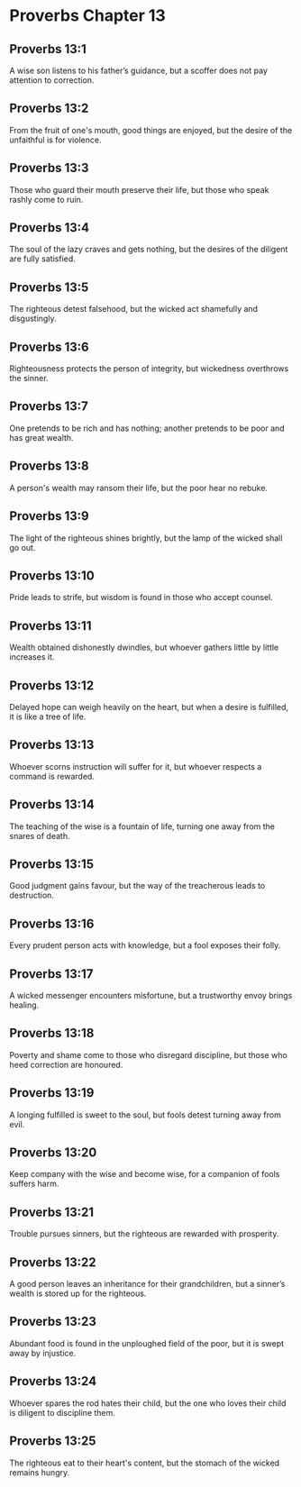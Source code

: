 # Proverbs Chapter 13

## Proverbs 13:1

A wise son listens to his father’s guidance, but a scoffer does not pay attention to correction.

## Proverbs 13:2

From the fruit of one's mouth, good things are enjoyed, but the desire of the unfaithful is for violence.

## Proverbs 13:3

Those who guard their mouth preserve their life, but those who speak rashly come to ruin.

## Proverbs 13:4

The soul of the lazy craves and gets nothing, but the desires of the diligent are fully satisfied.

## Proverbs 13:5

The righteous detest falsehood, but the wicked act shamefully and disgustingly.

## Proverbs 13:6

Righteousness protects the person of integrity, but wickedness overthrows the sinner.

## Proverbs 13:7

One pretends to be rich and has nothing; another pretends to be poor and has great wealth.

## Proverbs 13:8

A person's wealth may ransom their life, but the poor hear no rebuke.

## Proverbs 13:9

The light of the righteous shines brightly, but the lamp of the wicked shall go out.

## Proverbs 13:10

Pride leads to strife, but wisdom is found in those who accept counsel.

## Proverbs 13:11

Wealth obtained dishonestly dwindles, but whoever gathers little by little increases it.

## Proverbs 13:12

Delayed hope can weigh heavily on the heart, but when a desire is fulfilled, it is like a tree of life.

## Proverbs 13:13

Whoever scorns instruction will suffer for it, but whoever respects a command is rewarded.

## Proverbs 13:14

The teaching of the wise is a fountain of life, turning one away from the snares of death.

## Proverbs 13:15

Good judgment gains favour, but the way of the treacherous leads to destruction.

## Proverbs 13:16

Every prudent person acts with knowledge, but a fool exposes their folly.

## Proverbs 13:17

A wicked messenger encounters misfortune, but a trustworthy envoy brings healing.

## Proverbs 13:18

Poverty and shame come to those who disregard discipline, but those who heed correction are honoured.

## Proverbs 13:19

A longing fulfilled is sweet to the soul, but fools detest turning away from evil.

## Proverbs 13:20

Keep company with the wise and become wise, for a companion of fools suffers harm.

## Proverbs 13:21

Trouble pursues sinners, but the righteous are rewarded with prosperity.

## Proverbs 13:22

A good person leaves an inheritance for their grandchildren, but a sinner’s wealth is stored up for the righteous.

## Proverbs 13:23

Abundant food is found in the unploughed field of the poor, but it is swept away by injustice.

## Proverbs 13:24

Whoever spares the rod hates their child, but the one who loves their child is diligent to discipline them.

## Proverbs 13:25

The righteous eat to their heart's content, but the stomach of the wicked remains hungry.
